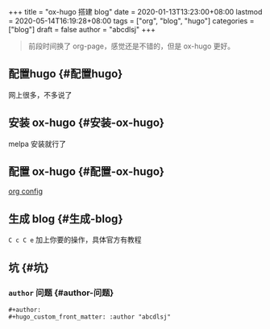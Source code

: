 +++
title = "ox-hugo 搭建 blog"
date = 2020-01-13T13:23:00+08:00
lastmod = 2020-05-14T16:19:28+08:00
tags = ["org", "blog", "hugo"]
categories = ["blog"]
draft = false
author = "abcdlsj"
+++

> 前段时间换了 org-page，感觉还是不错的，但是 ox-hugo 更好。

<!--more-->


## 配置hugo {#配置hugo}

网上很多，不多说了


## 安装 ox-hugo {#安装-ox-hugo}

melpa 安装就行了


## 配置 ox-hugo {#配置-ox-hugo}

[org config](https://github.com/abcdlsj/.emacs.d/blob/master/core/init-org.el)


## 生成 blog {#生成-blog}

`C c C e` 加上你要的操作，具体官方有教程


## 坑 {#坑}


### `author` 问题 {#author-问题}

```text
#+author:
#+hugo_custom_front_matter: :author "abcdlsj"
```
